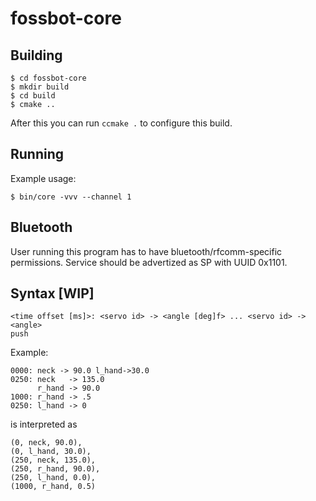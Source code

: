 # fossbot-core

## Building

```
$ cd fossbot-core
$ mkdir build
$ cd build
$ cmake ..
```

After this you can run ```ccmake .``` to configure this build.

## Running

Example usage:
```
$ bin/core -vvv --channel 1
```

## Bluetooth

User running this program has to have bluetooth/rfcomm-specific permissions. Service should be advertized as SP with UUID 0x1101.

## Syntax \[WIP\]

```
<time offset [ms]>: <servo id> -> <angle [deg]f> ... <servo id> -> <angle>
push
```

Example:
```
0000: neck -> 90.0 l_hand->30.0
0250: neck   -> 135.0
      r_hand -> 90.0
1000: r_hand -> .5
0250: l_hand -> 0
```

is interpreted as

```
(0, neck, 90.0),
(0, l_hand, 30.0),
(250, neck, 135.0),
(250, r_hand, 90.0),
(250, l_hand, 0.0),
(1000, r_hand, 0.5)
```
